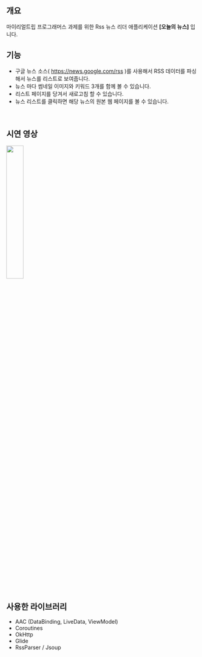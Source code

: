 ## 개요
마이리얼트립 프로그래머스 과제를 위한 Rss 뉴스 리더 애플리케이션 **[오늘의 뉴스]** 입니다.
<br>

## 기능
- 구글 뉴스 소스( https://news.google.com/rss )를 사용해서 RSS 데이터를 파싱해서 뉴스를 리스트로 보여줍니다.
- 뉴스 마다 썸네일 이미지와 키워드 3개를 함께 볼 수 있습니다.
- 리스트 페이지를 당겨서 새로고침 할 수 있습니다.
- 뉴스 리스트를 클릭하면 해당 뉴스의 원본 웹 페이지를 볼 수 있습니다.
<br>

## 시연 영상
<img src="https://user-images.githubusercontent.com/29790944/78005338-62d9d680-7376-11ea-8a82-59314c710211.gif" width="30%">
<br>

## 사용한 라이브러리
 - AAC (DataBinding, LiveData, ViewModel)
 - Coroutines
 - OkHttp
 - Glide
 - RssParser / Jsoup
<br>
